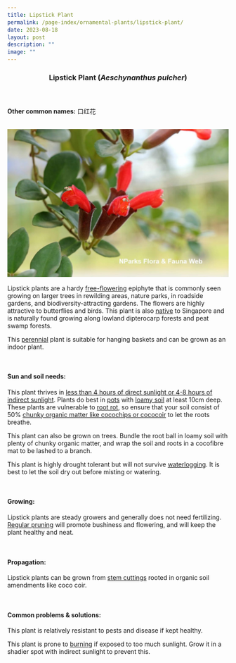 ```yaml
---
title: Lipstick Plant
permalink: /page-index/ornamental-plants/lipstick-plant/
date: 2023-08-18
layout: post
description: ""
image: ""
---
```

<header> 
	<h3>Lipstick Plant (<em>Aeschynanthus pulcher</em>)</h3> 
</header>

<section>
	<p><strong>Other common names:</strong> 口红花 </p>
	<br>
</section>
 
<section>
	<img title="Photo by Flora and Fauna Web." src="/images/Plants/lipstickplant_ffw.jfif">
	<p>Lipstick plants are a hardy <a href="/learn-more-about-gardening/glossary/#f">free-flowering</a> epiphyte that is commonly seen growing on larger trees in rewilding areas, nature parks, in roadside gardens, and biodiversity-attracting gardens. The flowers are highly attractive to butterflies and birds. This plant is also <a href="/page-index/glossary/native-plants/">native</a> to Singapore and is naturally found growing along lowland dipterocarp forests and peat swamp forests.</p>
	<p>This <a href="/learn-more-about-gardening/glossary/#p">perennial</a> plant is suitable for hanging baskets and can be grown as an indoor plant.</p>
	 <br> 
</section> 
 
<section> 
  <h4>Sun and soil needs:</h4> 
  <p>This plant thrives in <a href="/page-index/horticulture-techniques/gauging-light/">less than 4 hours of direct sunlight or 4-8 hours of indirect sunlight</a>. Plants  do best in <a href="/page-index/horticulture-techniques/planting-in-containers/">pots</a> with <a href="/page-index/horticulture-techniques/soil/">loamy soil</a> at least 10cm deep. These plants are vulnerable to <a href="/page-index/plant-problems/root-rot/">root rot</a>, so ensure that your soil consist of 50% <a href="/page-index/horticulture-techniques/soil-amendments/">chunky organic matter like cocochips or cococoir</a> to let the roots breathe.</p>
	<p>This plant can also be grown on trees. Bundle the root ball in loamy soil with plenty of chunky organic matter, and wrap the soil and roots in a cocofibre mat to be lashed to a branch.</p>
	<p>This plant is highly drought tolerant but will not survive <a href="/page-index/plant-problems/waterlogging/">waterlogging</a>. It is best to let the soil dry out before misting or watering.</p> 
	<br>
</section>

<section> 
  <h4>Growing:</h4> 
	<p>Lipstick plants are steady growers and generally does not need fertilizing. <a href="/page-index/horticulture-techniques/pruning/">Regular pruning</a> will promote bushiness and flowering, and will keep the plant healthy and neat. </p> 
	<br> 
</section> 

<section> 
  <h4>Propagation:</h4> 
	<p>Lipstick plants can be grown from <a href="/page-index/horticulture-techniques/propagating-by-cuttings/">stem cuttings</a> rooted in organic soil amendments like coco coir.</p> 
	<br> 
</section> 
 
<section> 
  <h4>Common problems &amp; solutions:</h4> 
	<p>This plant is relatively resistant to pests and disease if kept healthy.</p>
	<p>This plant is prone to <a href="/page-index/plant-problems/sunburn/">burning</a> if exposed to too much sunlight. Grow it in a shadier spot with indirect sunlight to prevent this.</p>
	<br> 
</section>